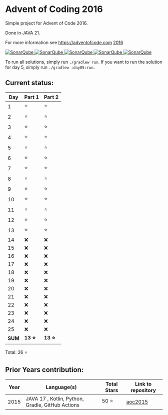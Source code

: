 # Advent of Coding 2016

Simple project for Advent of Code 2016.

Done in JAVA 21.

For more information see https://adventofcode.com [2016](https://adventofcode.com/2016)

[![SonarQube](https://sonarcloud.io/api/project_badges/measure?project=de.havox_design.aoc2016%3Aadvent_of_code_2016&metric=alert_status "The current SonarQube analysis status")
![SonarQube](https://sonarcloud.io/api/project_badges/measure?project=de.havox_design.aoc2016%3Aadvent_of_code_2016&metric=coverage "The current coverage")
![SonarQube](https://sonarcloud.io/api/project_badges/measure?project=de.havox_design.aoc2016%3Aadvent_of_code_2016&metric=bugs "The current number of SonarQube bugs")
![SonarQube](https://sonarcloud.io/api/project_badges/measure?project=de.havox_design.aoc2016%3Aadvent_of_code_2016&metric=vulnerabilities "The current number of SonarQube vulnerabilities")
![SonarQube](https://sonarcloud.io/api/project_badges/measure?project=de.havox_design.aoc2016%3Aadvent_of_code_2016&metric=code_smells "The current number of SonarQube code smells")](https://sonarcloud.io/dashboard?id=de.havox_design.aoc2016%3Aadvent_of_code_2016)

To run all solutions, simply run `./gradlew run`. If you want to run the solution for day 5, simply run
`./gradlew :day05:run`.

## Current status:

| Day     | Part 1   | Part 2   |
|---------|----------|----------|
| 1       | ⭐        | ⭐        |
| 2       | ⭐        | ⭐        |
| 3       | ⭐        | ⭐        |
| 4       | ⭐        | ⭐        |
| 5       | ⭐        | ⭐        |
| 6       | ⭐        | ⭐        |
| 7       | ⭐        | ⭐        |
| 8       | ⭐        | ⭐        |
| 9       | ⭐        | ⭐        |
| 10      | ⭐        | ⭐        |
| 11      | ⭐        | ⭐        |
| 12      | ⭐        | ⭐        |
| 13      | ⭐        | ⭐        |
| 14      | ❌        | ❌        |
| 15      | ❌        | ❌        |
| 16      | ❌        | ❌        |
| 17      | ❌        | ❌        |
| 18      | ❌        | ❌        |
| 19      | ❌        | ❌        |
| 20      | ❌        | ❌        |
| 21      | ❌        | ❌        |
| 22      | ❌        | ❌        |
| 23      | ❌        | ❌        |
| 24      | ❌        | ❌        |
| 25      | ❌        | ❌        |
| **SUM** | **13 ⭐** | **13 ⭐** |

Total: 26 ⭐

## Prior Years contribution:
| Year | Language(s)                                       | Total Stars | Link to repository                                  |
|------|---------------------------------------------------|-------------|-----------------------------------------------------|
| 2015 | JAVA 17 , Kotlin, Python, Gradle, GitHub Actions  | 50 ⭐        | [aoc2015](https://github.com/Gentleman1983/aoc2015) |
